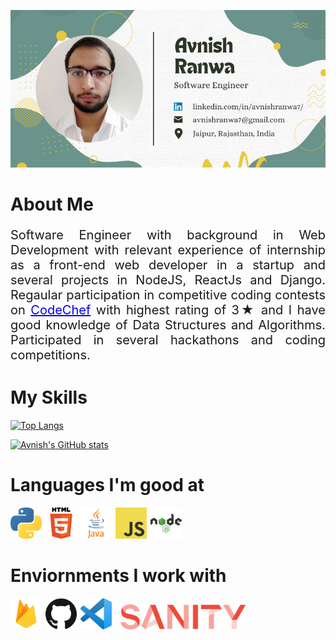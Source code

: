 ![alt text](Avnish.png)

# About Me
<p style="text-align: justify; font-size: 20px;">Software Engineer with background in Web Development with relevant experience of internship as a front-end web developer in a startup and several projects in NodeJS, ReactJs and Django. Regaular participation in competitive coding contests on <a href="https://www.codechef.com/users/avnishranwa" style="color: blue;">CodeChef</a> with highest rating of 3&#9733; and I have good knowledge of Data Structures and Algorithms. Participated in several hackathons and coding competitions.
</p>

# My Skills
[![Top Langs](https://github-readme-stats.vercel.app/api/top-langs/?username=avnishranwa7&layout=compact)](https://github.com/avnishranwa7/github-readme-stats)
<br>

<span style="align: text-right">

[![Avnish's GitHub stats](https://github-readme-stats.vercel.app/api?username=avnishranwa7&hide=stars&count_private=true&show_icons=true&theme=radical)](https://github.com/avnishranwa7/github-readme-stats)
</span>
<br>

# Languages I'm good at

<img src="python.png" style="width: 50px; margin-right: 2px;"/>
<img src="html.png" style="width: 50px; margin-right: 2px;"/>
<img src="java.png" style="width: 50px; margin-right: 2px;"/>
<img src="javascript.png" style="width: 50px; margin-right: 2px;"/>
<img src="node.png" style="width: 50px"/>

<br>

# Enviornments I work with

<img src="firebase.png" style="width: 50px; margin-right: 2px;"/>
<img src="github.png" style="width: 50px; margin-right: 2px;"/>
<img src="vscode.png" style="width: 50px; margin-right: 10px;"/>
<img src="sanity.png" style="width: 200px;"/>
<!--
**avnishranwa7/avnishranwa7** is a ✨ _special_ ✨ repository because its `README.md` (this file) appears on your GitHub profile.

Here are some ideas to get you started:

- 🔭 I’m currently working on ...
- 🌱 I’m currently learning ...
- 👯 I’m looking to collaborate on ...
- 🤔 I’m looking for help with ...
- 💬 Ask me about ...
- 📫 How to reach me: ...
- 😄 Pronouns: ...
- ⚡ Fun fact: ...
-->
